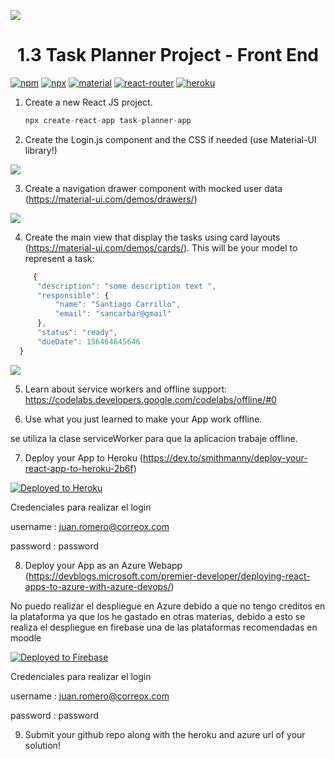 ![](images/react-material-heroku.png)

<h1 align="center">1.3 Task Planner Project - Front End</h1>

[![npm](https://img.shields.io/badge/npm-v6.13.4-red.svg)](https://www.npmjs.com/)
[![npx](https://img.shields.io/badge/dependencies-npx-orange)](https://www.npmjs.com/package/npx)
[![material](https://img.shields.io/badge/dependencies-material--ui-yellow)](https://material-ui.com/)
[![react-router](https://img.shields.io/badge/dependencies-react--router-blue)](https://reacttraining.com/react-router/)
[![heroku](https://img.shields.io/badge/%E2%86%91_Deploy_to-Heroku-7056bf.svg)](https://www.heroku.com/)


1. Create a new React JS project.

    ```javascript
    npx create-react-app task-planner-app
    ```
2. Create the Login.js component and the CSS if needed (use Material-UI library!)

![](images/login.png)

3. Create a navigation drawer component with mocked user data (https://material-ui.com/demos/drawers/)

![](images/navigation-drawer.png)

4. Create the main view that display the tasks using card layouts (https://material-ui.com/demos/cards/). 
    This will be your model to represent a task:
  ```javascript
       {
    	"description": "some description text ",
    	"responsible": {
    		"name": "Santiago Carrillo",
    		"email": "sancarbar@gmail"
    	},
    	"status": "ready",
    	"dueDate": 156464645646
    }
```


![](images/main.png)

5. Learn about service workers and offline support: https://codelabs.developers.google.com/codelabs/offline/#0

6. Use what you just learned to make your App work offline.

se utiliza la clase serviceWorker para que la aplicacion trabaje offline.

7. Deploy your App to Heroku (https://dev.to/smithmanny/deploy-your-react-app-to-heroku-2b6f)

[![Deployed to Heroku](https://www.herokucdn.com/deploy/button.png)](https://lit-sands-09854.herokuapp.com/)

Credenciales para realizar el login 

username : juan.romero@correox.com

password : password

8. Deploy your App as an Azure Webapp (https://devblogs.microsoft.com/premier-developer/deploying-react-apps-to-azure-with-azure-devops/)

No puedo realizar el despliegue en Azure debido a que no tengo creditos en la plataforma ya que los he 
gastado en otras materias, debido a esto se realiza el despliegue en firebase una de las plataformas recomendadas en moodle

[![Deployed to Firebase](https://www.gstatic.com/devrel-devsite/prod/vbd904f2719533e871e3800dda1bebc56aa0bc95c3c9d01c4d7cebcf129bdf26c/firebase/images/lockup.png)](https://ietilab3.web.app/)

Credenciales para realizar el login 

username : juan.romero@correox.com

password : password

9. Submit your github repo along with the heroku and azure url of your solution!

